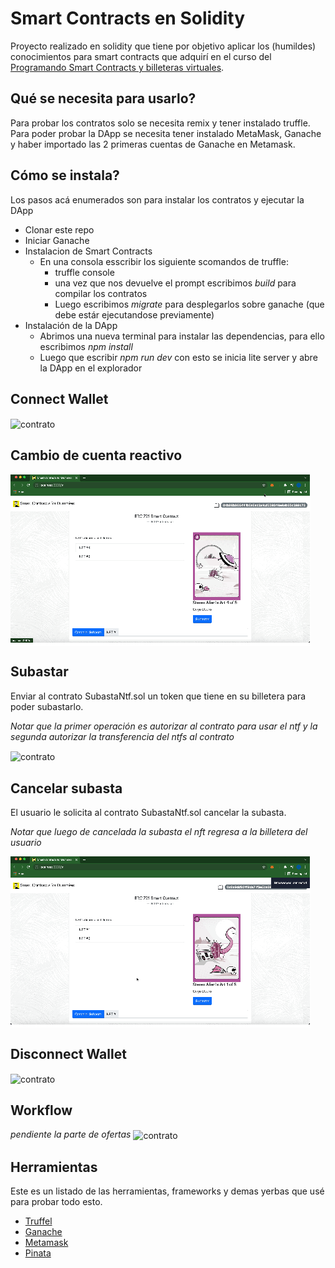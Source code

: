 # Smart Contracts en Solidity

Proyecto realizado en solidity que tiene por objetivo aplicar los (humildes) conocimientos para smart contracts que adquirí en el curso del [Programando Smart Contracts y billeteras virtuales](https://mug-it.org.ar/577-Programando-Smart-Contracts-y-Billeteras-Virtuales.event.aspx).



## Qué se necesita para usarlo?

Para probar los contratos solo se necesita remix y tener instalado truffle. 
Para poder probar la DApp se necesita tener instalado MetaMask, Ganache y haber importado las 2 primeras cuentas de Ganache en Metamask.



## Cómo se instala?
Los pasos acá enumerados son para instalar los contratos y ejecutar la DApp

- Clonar este repo
- Iniciar Ganache
- Instalacion de Smart Contracts
    - En una consola esscribir los siguiente scomandos de truffle:
        - truffle console
        - una vez que nos devuelve el prompt escribimos *build* para compilar los contratos 
        - Luego escribimos *migrate* para desplegarlos sobre ganache (que debe estár ejecutandose previamente)
- Instalación de la DApp
    - Abrimos una nueva terminal para instalar las dependencias, para ello escribimos *npm install*
    - Luego que  escribir *npm run dev* con esto se inicia lite server y abre la DApp en el explorador


## Connect Wallet
<img src="readme-files/login.gif" alt="contrato" title="contracto" align="center" />


## Cambio de cuenta reactivo

<img src="readme-files/change-user.gif" alt="contrato" title="contracto" align="center" />



## Subastar
Enviar al contrato SubastaNtf.sol un token que tiene en su billetera para poder subastarlo. 


*Notar que la primer operación es autorizar al contrato para usar el ntf y la segunda autorizar la transferencia del ntfs al contrato*

<img src="readme-files/create-auction.gif" alt="contrato" title="contracto" align="center" />

## Cancelar subasta
El usuario le solicita al contrato SubastaNtf.sol cancelar la subasta.

*Notar que luego de cancelada la subasta el nft regresa a la billetera del usuario*

<img src="readme-files/cancel-auction.gif" alt="contrato" title="contracto" align="center" />

## Disconnect Wallet
<img src="readme-files/logout.gif" alt="contrato" title="contracto" align="center" />


## Workflow
*pendiente la parte de ofertas*
<img src="https://gateway.pinata.cloud/ipfs/QmfTMYn9hmhqoaio8sSyfqcpJaMxGm6Fy8Fm8NDgCTcCJq" alt="contrato" title="contracto" align="center" height="600" />

## Herramientas

Este es un listado de las herramientas, frameworks y demas yerbas que usé para probar todo esto.


- [Truffel](https://www.trufflesuite.com)
- [Ganache](https://www.trufflesuite.com/ganache)
- [Metamask](https://chrome.google.com/webstore/detail/metamask/nkbihfbeogaeaoehlefnkodbefgpgknn?hl=es)
- [Pinata](https://pinata.cloud/)
